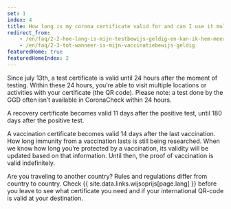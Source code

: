 ```yaml
---
set: 1
index: 4
title: How long is my corona certificate valid for and can I use it multiple times?	
redirect_from: 
    - /en/faq/2-2-hoe-lang-is-mijn-testbewijs-geldig-en-kan-ik-hem-meerdere-keren-gebruiken
    - /en/faq/2-3-tot-wanneer-is-mijn-vaccinatiebewijs-geldig
featuredHome: true
featuredHomeIndex: 2
---
```

Since july 13th, a test certificate is valid until 24 hours after the moment of testing. Within these 24 hours, you’re able to visit multiple locations or activities with your certificate (the QR code). Please note: a test done by the GGD often isn’t available in CoronaCheck within 24 hours. 

A recovery certificate becomes valid 11 days after the positive test, until 180 days after the positive test.

A vaccination certificate becomes valid 14 days after the last vaccination. How long immunity from a vaccination lasts is still being researched. When we know how long you’re protected by a vaccination, its validity will be updated based on that information. Until then, the proof of vaccination is valid indefinitely.

Are you traveling to another country? Rules and regulations differ from country to country. Check {{ site.data.links.wijsoprijs[page.lang] }} before you leave to see what certificate you need and if your international QR-code is valid at your destination.
